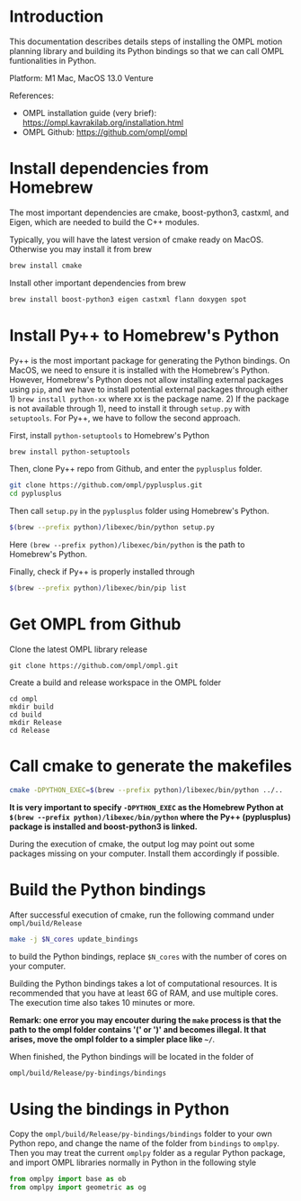 # Introduction
This documentation describes details steps of installing the OMPL motion planning library and building its Python bindings so that we can call OMPL funtionalities in Python.

Platform: M1 Mac, MacOS 13.0 Venture

References: 

- OMPL installation guide (very brief): https://ompl.kavrakilab.org/installation.html
- OMPL Github: https://github.com/ompl/ompl

# Install dependencies from Homebrew

The most important dependencies are cmake, boost-python3, castxml, and Eigen, which are needed to build the C++ modules. 

Typically, you will have the latest version of cmake ready on MacOS. Otherwise  you may install it from brew

``` sh 
brew install cmake
```

Install other important dependencies from brew

```sh
brew install boost-python3 eigen castxml flann doxygen spot
```

# Install Py++ to Homebrew's Python 

 Py++ is the most important package for generating the  Python bindings. On MacOS, we need to ensure it is installed with the Homebrew's Python. However, Homebrew's Python does not allow installing external packages using `pip`, and we have to install potential external packages through either 1) `brew install python-xx` where xx is the package name. 2) If the package is not available through 1), need to install it through `setup.py` with `setuptools`. For Py++, we have to follow the second approach.

First, install `python-setuptools` to Homebrew's Python

```sh
brew install python-setuptools
```

Then, clone Py++ repo from Github, and enter the `pyplusplus` folder.

```sh
git clone https://github.com/ompl/pyplusplus.git
cd pyplusplus
```

Then call `setup.py` in the `pyplusplus` folder using Homebrew's Python.

```sh
$(brew --prefix python)/libexec/bin/python setup.py
```

Here `(brew --prefix python)/libexec/bin/python` is the path to Homebrew's Python.

Finally, check if Py++ is properly installed through

``` sh
$(brew --prefix python)/libexec/bin/pip list
```

# Get OMPL from Github

Clone the latest OMPL library release

``` 
git clone https://github.com/ompl/ompl.git
```

Create a build and release workspace in the OMPL folder

``` shell
cd ompl
mkdir build
cd build
mkdir Release
cd Release
```

# Call cmake to generate the makefiles 

``` sh
cmake -DPYTHON_EXEC=$(brew --prefix python)/libexec/bin/python ../..
```



**It is very important to specify `-DPYTHON_EXEC` as the Homebrew Python at  `$(brew --prefix python)/libexec/bin/python` where the Py++ (pyplusplus) package is installed and boost-python3 is linked.** 

During the execution of cmake, the output log may point out some packages missing on your computer. Install them accordingly if possible.

# Build the Python bindings

After successful execution of cmake, run the following command under `ompl/build/Release`

```sh 
make -j $N_cores update_bindings
```

to build the Python bindings, replace `$N_cores` with the number of cores on your computer.

Building the Python bindings takes a lot of computational resources. It is recommended that you have at least 6G of RAM, and use multiple cores. The execution time also takes 10 minutes or more.

**Remark: one error you may encouter during the `make` process is that the path to the ompl folder contains '(' or ')' and becomes illegal. It that arises, move the ompl folder to a simpler place like `~/`**.

When finished, the Python bindings will be located in the folder of

```sh
ompl/build/Release/py-bindings/bindings
```

# Using the bindings in Python

Copy the `ompl/build/Release/py-bindings/bindings` folder to your own Python repo, and change the name of the folder from ``bindings`` to ``omplpy``. Then you may treat the current ``omplpy`` folder as a regular Python package, and import OMPL libraries normally in Python in the following style

```python
from omplpy import base as ob
from omplpy import geometric as og
```

